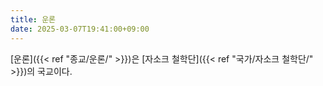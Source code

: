 ```yaml
---
title: 운론
date: 2025-03-07T19:41:00+09:00
---
```

[운론]({{< ref "종교/운론/" >}})은 [자소크 철학단]({{< ref "국가/자소크 철학단/" >}})의 국교이다.